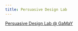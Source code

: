 ```yaml
---
title: Persuasive Design Lab
---
```


[Persuasive Design Lab @ GaMaY](https://lassonde.yorku.ca/users/koyibo)